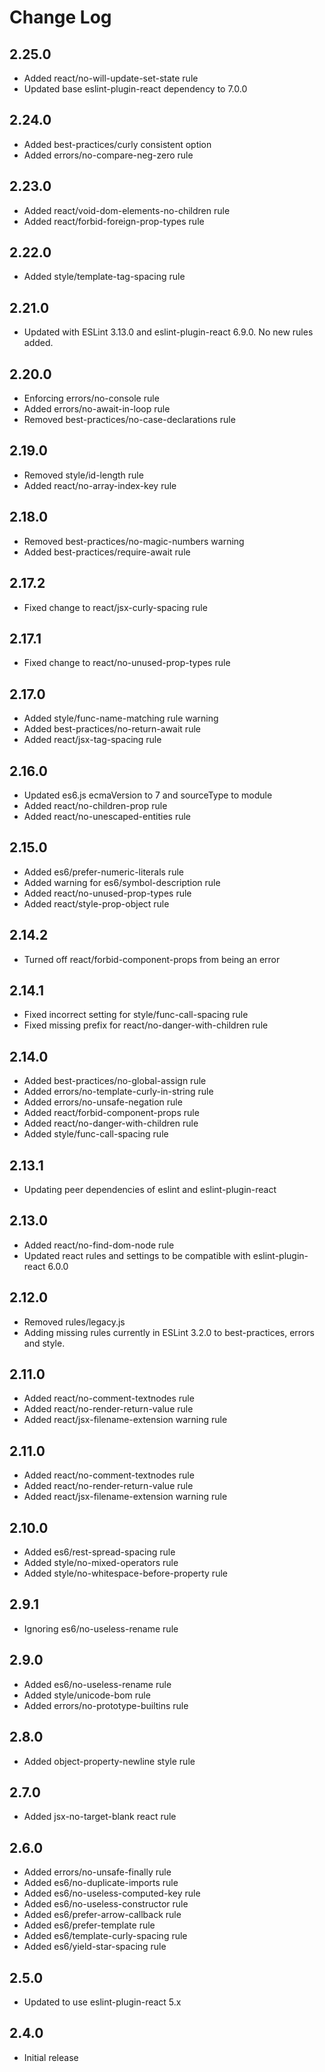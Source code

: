 # Change Log

## 2.25.0
- Added react/no-will-update-set-state rule
- Updated base eslint-plugin-react dependency to 7.0.0

## 2.24.0
- Added best-practices/curly consistent option
- Added errors/no-compare-neg-zero rule

## 2.23.0
- Added react/void-dom-elements-no-children rule
- Added react/forbid-foreign-prop-types rule

## 2.22.0
- Added style/template-tag-spacing rule

## 2.21.0
- Updated with ESLint 3.13.0 and eslint-plugin-react 6.9.0.  No new rules added.

## 2.20.0
- Enforcing errors/no-console rule
- Added errors/no-await-in-loop rule
- Removed best-practices/no-case-declarations rule

## 2.19.0
- Removed style/id-length rule
- Added react/no-array-index-key rule

## 2.18.0
- Removed best-practices/no-magic-numbers warning
- Added best-practices/require-await rule

## 2.17.2
- Fixed change to react/jsx-curly-spacing rule

## 2.17.1
- Fixed change to react/no-unused-prop-types rule

## 2.17.0
- Added style/func-name-matching rule warning
- Added best-practices/no-return-await rule
- Added react/jsx-tag-spacing rule

## 2.16.0
- Updated es6.js ecmaVersion to 7 and sourceType to module
- Added react/no-children-prop rule
- Added react/no-unescaped-entities rule

## 2.15.0
- Added es6/prefer-numeric-literals rule
- Added warning for es6/symbol-description rule
- Added react/no-unused-prop-types rule
- Added react/style-prop-object rule

## 2.14.2
- Turned off react/forbid-component-props from being an error

## 2.14.1
- Fixed incorrect setting for style/func-call-spacing rule
- Fixed missing prefix for react/no-danger-with-children rule

## 2.14.0
- Added best-practices/no-global-assign rule
- Added errors/no-template-curly-in-string rule
- Added errors/no-unsafe-negation rule
- Added react/forbid-component-props rule
- Added react/no-danger-with-children rule
- Added style/func-call-spacing rule

## 2.13.1
- Updating peer dependencies of eslint and eslint-plugin-react

## 2.13.0
- Added react/no-find-dom-node rule
- Updated react rules and settings to be compatible with eslint-plugin-react 6.0.0

## 2.12.0
- Removed rules/legacy.js
- Adding missing rules currently in ESLint 3.2.0 to best-practices, errors and style.

## 2.11.0
- Added react/no-comment-textnodes rule
- Added react/no-render-return-value rule
- Added react/jsx-filename-extension warning rule

## 2.11.0
- Added react/no-comment-textnodes rule
- Added react/no-render-return-value rule
- Added react/jsx-filename-extension warning rule

## 2.10.0
- Added es6/rest-spread-spacing rule
- Added style/no-mixed-operators rule
- Added style/no-whitespace-before-property rule

## 2.9.1
- Ignoring es6/no-useless-rename rule

## 2.9.0
- Added es6/no-useless-rename rule
- Added style/unicode-bom rule
- Added errors/no-prototype-builtins rule

## 2.8.0
- Added object-property-newline style rule

## 2.7.0
- Added jsx-no-target-blank react rule

## 2.6.0
- Added errors/no-unsafe-finally rule
- Added es6/no-duplicate-imports rule
- Added es6/no-useless-computed-key rule
- Added es6/no-useless-constructor rule
- Added es6/prefer-arrow-callback rule
- Added es6/prefer-template rule
- Added es6/template-curly-spacing rule
- Added es6/yield-star-spacing rule

## 2.5.0
- Updated to use eslint-plugin-react 5.x

## 2.4.0
- Initial release

